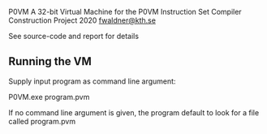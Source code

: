 P0VM
A 32-bit Virtual Machine for the P0VM Instruction Set
Compiler Construction Project 2020 fwaldner@kth.se

See source-code and report for details

## Running the VM
Supply input program as command line argument:

P0VM.exe program.pvm

If no command line argument is given, the program default to look for a file called program.pvm
